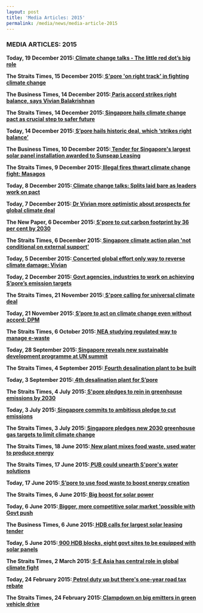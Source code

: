 ```yaml
---
layout: post
title: 'Media Articles: 2015'
permalink: /media/news/media-article-2015
---
```


### MEDIA ARTICLES: 2015

**Today, 19 December 2015:[<a href="https://www.todayonline.com/singapore/climate-change-talks-little-red-dots-big-role-0" target="_blank"> Climate change talks - The little red dot’s big role</a>](https://www.todayonline.com/singapore/climate-change-talks-little-red-dots-big-role-0)**


**The Straits Times, 15 December 2015:[<a href="https://www.straitstimes.com/singapore/environment/spore-on-right-track-in-fighting-climate-change" target="_blank"> S'pore 'on right track' in fighting climate change</a>](https://www.straitstimes.com/singapore/environment/spore-on-right-track-in-fighting-climate-change)**


**The Business Times, 14 December 2015:[<a href="https://www.businesstimes.com.sg/government-economy/paris-accord-strikes-right-balance-says-vivian-balakrishnan" target="_blank"> Paris accord strikes right balance, says Vivian Balakrishnan</a>](https://www.businesstimes.com.sg/government-economy/paris-accord-strikes-right-balance-says-vivian-balakrishnan)**


**The Straits Times, 14 December 2015:[<a href="https://www.straitstimes.com/singapore/singapore-hails-climate-change-pact-as-crucial-step-to-safer-future" target="_blank"> Singapore hails climate change pact as crucial step to safer future</a>](https://www.straitstimes.com/singapore/singapore-hails-climate-change-pact-as-crucial-step-to-safer-future)**


**Today, 14 December 2015:[<a href="https://www.todayonline.com/singapore/spore-hails-historic-deal-which-strikes-right-balance?page=0" target="_blank"> S’pore hails historic deal, which ‘strikes right balance’</a>](https://www.todayonline.com/singapore/spore-hails-historic-deal-which-strikes-right-balance?page=0)**


**The Business Times, 10 December 2015:[<a href="https://www.businesstimes.com.sg/government-economy/tender-for-singapores-largest-solar-panel-installation-awarded-to-sunseap-leasing" target="_blank"> Tender for Singapore's largest solar panel installation awarded to Sunseap Leasing</a>](https://www.businesstimes.com.sg/government-economy/tender-for-singapores-largest-solar-panel-installation-awarded-to-sunseap-leasing)**


**The Straits Times, 9 December 2015:[<a href="https://www.straitstimes.com/world/europe/illegal-fires-thwart-climate-change-fight-masagos" target="_blank"> Illegal fires thwart climate change fight: Masagos</a>](https://www.straitstimes.com/world/europe/illegal-fires-thwart-climate-change-fight-masagos)**


**Today, 8 December 2015:[<a href="https://www.todayonline.com/singapore/climate-change-talks-splits-laid-bare-leaders-work-pact" target="_blank"> Climate change talks: Splits laid bare as leaders work on pact</a>](https://www.todayonline.com/singapore/climate-change-talks-splits-laid-bare-leaders-work-pact)**


**Today, 7 December 2015:[<a href="https://www.todayonline.com/singapore/dr-vivian-optimistic-about-prospects-global-climate-deal" target="_blank"> Dr Vivian more optimistic about prospects for global climate deal</a>](https://www.todayonline.com/singapore/dr-vivian-optimistic-about-prospects-global-climate-deal)**


**The New Paper, 6 December 2015:[<a href="https://www.asiaone.com/singapore/spore-cut-carbon-footprint-36-cent-2030" target="_blank"> S'pore to cut carbon footprint by 36 per cent by 2030</a>](https://www.asiaone.com/singapore/spore-cut-carbon-footprint-36-cent-2030)**


**The Straits Times, 6 December 2015:[<a href="https://www.straitstimes.com/world/singapore-climate-action-plan-not-conditional-on-external-support" target="_blank"> Singapore climate action plan 'not conditional on external support'</a>](https://www.straitstimes.com/world/singapore-climate-action-plan-not-conditional-on-external-support)**


**Today, 5 December 2015:[<a href="https://www.todayonline.com/singapore/first-focus-paris-climate-talks-should-be-universal-participation-vivian" target="_blank"> Concerted global effort only way to reverse climate damage: Vivian</a>](https://www.todayonline.com/singapore/first-focus-paris-climate-talks-should-be-universal-participation-vivian)**


**Today, 2 December 2015:[<a href="https://www.todayonline.com/singapore/masagos-expects-some-tough-negotiations-paris-climate-talks" target="_blank"> Govt agencies, industries to work on achieving S’pore’s emission targets</a>](https://www.todayonline.com/singapore/masagos-expects-some-tough-negotiations-paris-climate-talks)**


**The Straits Times, 21 November 2015:[<a href="https://www.straitstimes.com/singapore/spore-calling-for-universal-climate-deal" target="_blank">  S'pore calling for universal climate deal</a>](https://www.straitstimes.com/singapore/spore-calling-for-universal-climate-deal)**


**Today, 21 November 2015:[<a href="https://www.todayonline.com/singapore/spore-act-climate-change-even-without-accord-dpm" target="_blank">  S’pore to act on climate change even without accord: DPM</a>](https://www.todayonline.com/singapore/spore-act-climate-change-even-without-accord-dpm)**


**The Straits Times, 6 October 2015:[<a href="https://www.straitstimes.com/singapore/environment/nea-studying-regulated-way-to-manage-e-waste" target="_blank">  NEA studying regulated way to manage e-waste</a>](https://www.straitstimes.com/singapore/environment/nea-studying-regulated-way-to-manage-e-waste)**


**Today, 28 September 2015:[<a href="https://www.todayonline.com/singapore/sustainable-development-issues-cannot-be-addressed-unilaterally-minister-vivian" target="_blank">  Singapore reveals new sustainable development programme at UN summit</a>](https://www.todayonline.com/singapore/sustainable-development-issues-cannot-be-addressed-unilaterally-minister-vivian)**


**The Straits Times, 4 September 2015:[<a href="https://www.straitstimes.com/singapore/fourth-desalination-plant-to-be-built" target="_blank">  Fourth desalination plant to be built</a>](https://www.straitstimes.com/singapore/fourth-desalination-plant-to-be-built)**


**Today, 3 September 2015:[<a href="https://www.todayonline.com/singapore/singapore-build-fourth-desalination-plant-marina-east" target="_blank">  4th desalination plant for S’pore</a>](https://www.todayonline.com/singapore/singapore-build-fourth-desalination-plant-marina-east)**


**The Straits Times, 4 July 2015:[<a href="https://www.straitstimes.com/singapore/spore-pledges-to-rein-in-greenhouse-emissions-by-2030" target="_blank">  S'pore pledges to rein in greenhouse emissions by 2030</a>](https://www.straitstimes.com/singapore/spore-pledges-to-rein-in-greenhouse-emissions-by-2030)**


**Today, 3 July 2015:[<a href="https://www.todayonline.com/singapore/singapore-looks-stabilise-emissions-2030" target="_blank">  Singapore commits to ambitious pledge to cut emissions</a>](https://www.todayonline.com/singapore/singapore-looks-stabilise-emissions-2030)**


**The Straits Times, 3 July 2015:[<a href="https://www.straitstimes.com/singapore/environment/singapore-pledges-new-2030-greenhouse-gas-targets-to-limit-climate-change" target="_blank">  Singapore pledges new 2030 greenhouse gas targets to limit climate change</a>](https://www.straitstimes.com/singapore/environment/singapore-pledges-new-2030-greenhouse-gas-targets-to-limit-climate-change)**


**The Straits Times, 18 June 2015:[<a href="https://www.straitstimes.com/singapore/environment/new-plant-mixes-food-waste-used-water-to-produce-energy" target="_blank">  New plant mixes food waste, used water to produce energy</a>](https://www.straitstimes.com/singapore/environment/new-plant-mixes-food-waste-used-water-to-produce-energy)**


**The Straits Times, 17 June 2015:[<a href="https://www.straitstimes.com/singapore/environment/pub-could-unearth-singapores-water-solutions" target="_blank">  PUB could unearth S'pore's water solutions</a>](https://www.straitstimes.com/singapore/environment/pub-could-unearth-singapores-water-solutions)**


**Today, 17 June 2015:[<a href="https://www.todayonline.com/singapore/singapore-get-facility-converts-sludge-waste-twice-much-electricity" target="_blank">  S’pore to use food waste to boost energy creation</a>](https://www.todayonline.com/singapore/singapore-get-facility-converts-sludge-waste-twice-much-electricity)**


**The Straits Times, 6 June 2015:[<a href="https://www.asiaone.com/singapore/big-boost-solar-power" target="_blank">  Big boost for solar power</a>](https://www.asiaone.com/singapore/big-boost-solar-power)**


**Today, 6 June 2015:[<a href="https://www.todayonline.com/singapore/bigger-more-competitive-solar-market-possible-govt-push" target="_blank">  Bigger, more competitive solar market 'possible with Govt push</a>](https://www.todayonline.com/singapore/bigger-more-competitive-solar-market-possible-govt-push)**


**The Business Times, 6 June 2015:[<a href="https://www.businesstimes.com.sg/government-economy/hdb-calls-for-largest-solar-leasing-tender-in-singapore" target="_blank">  HDB calls for largest solar leasing tender</a>](https://www.businesstimes.com.sg/government-economy/hdb-calls-for-largest-solar-leasing-tender-in-singapore)**


**Today, 5 June 2015:[<a href="https://www.todayonline.com/singapore/govt-launching-its-largest-solar-leasing-tender" target="_blank">  900 HDB blocks, eight govt sites to be equipped with solar panels</a>](https://www.todayonline.com/singapore/govt-launching-its-largest-solar-leasing-tender)**


**The Straits Times, 2 March 2015:[<a href="https://www.asiaone.com/asia/s-e-asia-has-central-role-global-climate-fight" target="_blank">  S-E Asia has central role in global climate fight</a>](https://www.asiaone.com/asia/s-e-asia-has-central-role-global-climate-fight)**


**Today, 24 February 2015:[<a href="https://www.todayonline.com/singapore/petrol-duty-one-road-tax-rebate-drivers" target="_blank">  Petrol duty up but there's one-year road tax rebate</a>](https://www.todayonline.com/singapore/petrol-duty-one-road-tax-rebate-drivers)**


**The Straits Times, 24 February 2015:[<a href="https://www.asiaone.com/budget-2015-clampdown-big-emitters-green-vehicle-drive" target="_blank">  Clampdown on big emitters in green vehicle drive</a>](https://www.asiaone.com/budget-2015-clampdown-big-emitters-green-vehicle-drive)**









